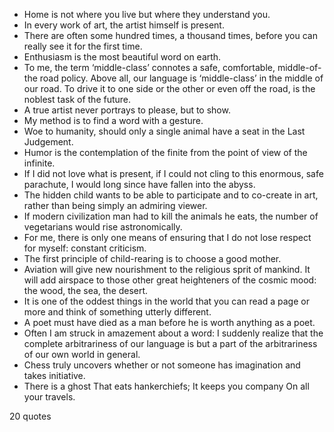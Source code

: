  - Home is not where you live but where they understand you.
 - In every work of art, the artist himself is present.
 - There are often some hundred times, a thousand times, before you can really see it for the first time.
 - Enthusiasm is the most beautiful word on earth.
 - To me, the term ‘middle-class’ connotes a safe, comfortable, middle-of-the road policy. Above all, our language is ‘middle-class’ in the middle of our road. To drive it to one side or the other or even off the road, is the noblest task of the future.
 - A true artist never portrays to please, but to show.
 - My method is to find a word with a gesture.
 - Woe to humanity, should only a single animal have a seat in the Last Judgement.
 - Humor is the contemplation of the finite from the point of view of the infinite.
 - If I did not love what is present, if I could not cling to this enormous, safe parachute, I would long since have fallen into the abyss.
 - The hidden child wants to be able to participate and to co-create in art, rather than being simply an admiring viewer.
 - If modern civilization man had to kill the animals he eats, the number of vegetarians would rise astronomically.
 - For me, there is only one means of ensuring that I do not lose respect for myself: constant criticism.
 - The first principle of child-rearing is to choose a good mother.
 - Aviation will give new nourishment to the religious sprit of mankind. It will add airspace to those other great heighteners of the cosmic mood: the wood, the sea, the desert.
 - It is one of the oddest things in the world that you can read a page or more and think of something utterly different.
 - A poet must have died as a man before he is worth anything as a poet.
 - Often I am struck in amazement about a word: I suddenly realize that the complete arbitrariness of our language is but a part of the arbitrariness of our own world in general.
 - Chess truly uncovers whether or not someone has imagination and takes initiative.
 - There is a ghost That eats hankerchiefs; It keeps you company On all your travels.

20 quotes